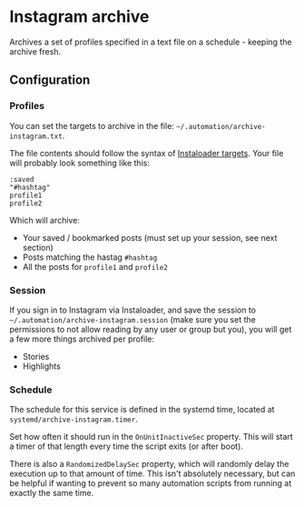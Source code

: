 # Instagram archive
Archives a set of profiles specified in a text file on a schedule - keeping the archive fresh.

## Configuration
### Profiles
You can set the targets to archive in the file: `~/.automation/archive-instagram.txt`.

The file contents should follow the syntax of [Instaloader targets](https://instaloader.github.io/basic-usage.html#what-to-download). Your file will probably look something like this:

```
:saved
"#hashtag"
profile1
profile2
```

Which will archive:
* Your saved / bookmarked posts (must set up your session, see next section)
* Posts matching the hastag `#hashtag`
* All the posts for `profile1` and `profile2`

### Session
If you sign in to Instagram via Instaloader, and save the session to `~/.automation/archive-instagram.session` (make sure you set the permissions to not allow reading by any user or group but you), you will get a few more things archived per profile:

* Stories
* Highlights

### Schedule
The schedule for this service is defined in the systemd time, located at `systemd/archive-instagram.timer`.

Set how often it should run in the `OnUnitInactiveSec` property. This will start a timer of that length every time the script exits (or after boot).

There is also a `RandomizedDelaySec` property, which will randomly delay the execution up to that amount of time. This isn't absolutely necessary, but can be helpful if wanting to prevent so many automation scripts from running at exactly the same time.